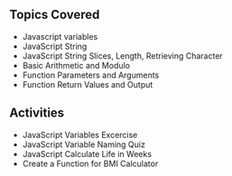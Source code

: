 ## Topics Covered

- Javascript variables
- JavaScript String
- JavaScript String Slices, Length, Retrieving Character
- Basic Arithmetic and Modulo
- Function Parameters and Arguments
- Function Return Values and Output

## Activities

- JavaScript Variables Excercise
- JavaScript Variable Naming Quiz
- JavaScript Calculate Life in Weeks
- Create a Function for BMI Calculator

